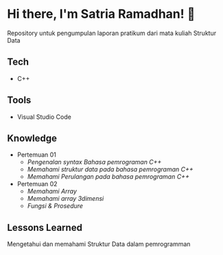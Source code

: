 # Hi there, I'm Satria Ramadhan! 👋

Repository untuk pengumpulan laporan pratikum dari mata kuliah Struktur Data

## Tech

- C++

## Tools

- Visual Studio Code

## Knowledge

- Pertemuan 01
  - _Pengenalan syntax Bahasa pemrograman C++_
  - _Memahami struktur data pada bahasa pemrograman C++_
  - _Memahami Perulangan pada bahasa pemrograman C++_
- Pertemuan 02
  - _Memahami Array_
  - _Memahami array 3dimensi_
  - _Fungsi & Prosedure_

## Lessons Learned

Mengetahui dan memahami Struktur Data dalam pemrogramman
